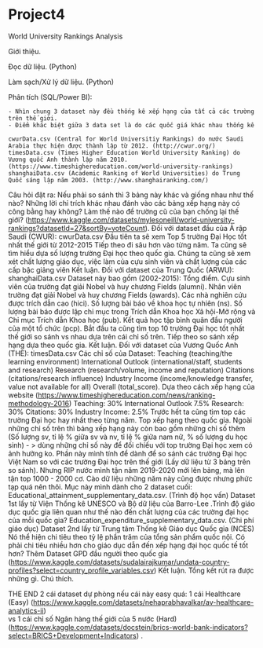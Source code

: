# Project4

World University Rankings Analysis

Giới thiệu.

Đọc dữ liệu. (Python)

Làm sạch/Xử lý dữ liệu. (Python)

Phân tích (SQL/Power BI):

	- Nhìn chung 3 dataset này đều thống kê xếp hạng của tất cả các trường trên thế giới.
	- Điểm khác biệt giữa 3 data set là do các quốc giá khác nhau thống kê
 
    cwurData.csv (Central for World Universitiy Rankings) do nước Saudi Arabia thực hiện được thành lập từ 2012. (http://cwur.org/) 
    timesData.csv (Times Higher Education World University Ranking) do Vương quốc Anh thành lập năm 2010. (https://www.timeshighereducation.com/world-university-rankings)
    shanghaiData.csv (Academic Ranking of World Universities) do Trung Quốc sáng lập năm 2003. (http://www.shanghairanking.com/)
Câu hỏi đặt ra:
  Nếu phải so sánh thì 3 bảng này khác và giống nhau như thế nào?
  Những lời chỉ trích khác nhau đánh vào các bảng xếp hạng này có công bằng hay không?
  Làm thế nào để trường cũ của bạn chống lại thế giới?
  (https://www.kaggle.com/datasets/mylesoneill/world-university-rankings?datasetId=27&sortBy=voteCount). 
    Đối với dataset đầu của Ả rập Saudi (CWUR): cwurData.csv
    Đầu tiên ta sẽ xem Top 5 trường Đại Học tốt nhất thế giới từ 2012-2015
    Tiếp theo đi sâu hơn vào từng năm.
    Ta cũng sẽ tìm hiểu dựa số lượng trường Đại học theo quốc gia. Chúng ta cũng sẽ xem xét chất lượng giáo dục, việc làm của cựu sinh viên và chất lượng của các cấp bậc giảng       viên
    Kết luận.
    Đối với dataset của Trung Quốc (ARWU): shanghaiData.csv
    Dataset này bao gồm (2002-2015):
    Tổng điểm.
Cựu sinh viên của trường đạt giải Nobel và huy chương Fields (alumni).
Nhân viên trường đạt giải Nobel và huy chương Fields (awards).
Các nhà nghiên cứu được trích dẫn cao (hici).
Số lượng bài báo về khoa học tự nhiên (ns).
Số lượng bài báo được lập chỉ mục trong Trích dẫn Khoa học Xã hội-Mở rộng và Chỉ mục Trích dẫn Khoa học (pub).
Kết quả học tập bình quân đầu người của một tổ chức (pcp).
Bắt đầu ta cũng tìm top 10 trường Đại học tốt nhất thế giới so sánh vs nhau dựa trên cái chỉ số trên.
Tiếp theo so sánh xếp hạng dựa theo quốc gia.
Kết luận.
Đối với dataset của Vương Quốc Anh (THE): timesData.csv
Các chỉ số của Dataset:
Teaching (teaching/the learning environment)
International Outlook (international/staff, students and research)
Research (research/volume, income and reputation)
Citations (citations/research influence)
Industry Income (income/knowledge transfer, value not available for all)
Overall (total_score).
Dựa theo cách xếp hạng của website (https://www.timeshighereducation.com/news/ranking-methodology-2016) 
Teaching: 30%
International Outlook 7.5%
Research: 30%
Citations: 30%
Industry Income: 2.5%
Trước hết ta cũng tìm top các trường Đại học hay nhất theo từng năm.
Top xếp hạng theo quốc gia.
Ngoài những chỉ số trên thì bảng xếp hạng này còn bao gồm những chỉ số thêm (Số lượng sv, tỉ lệ % giữa sv và nv, tỉ lệ % giữa nam nữ, % số lượng du học sinh) - > dùng những chỉ số này để đối chiếu với top trường Đại học xem có ảnh hưởng ko.
Phần này mình tính để dành để so sánh các trường Đại học Việt Nam so với các trường Đại học trên thế giới (Lấy dữ liệu từ 3 bảng trên so sánh).
Nhưng RIP nước mình tận năm 2019-2020 mới lên bảng, mà lên tận top 1000 - 2000 cơ.
Cào dữ liệu những năm này cũng được nhưng phức tạp quá nên thôi.
Mục này mình dành cho 2 dataset cuối:
Educational_attainment_supplementary_data.csv. (Trình độ học vấn)
Dataset 1st lấy từ Viện Thống kê UNESCO và Bộ dữ liệu của Barro-Lee .Trình độ giáo dục quốc gia liên quan như thế nào đến chất lượng của các trường đại học của mỗi quốc gia?
Education_expenditure_supplementary_data.csv. (Chi phí giáo dục)
Dataset 2nd lấy từ Trung tâm Thống kê Giáo dục Quốc gia (NCES) Nó thể hiện chi tiêu theo tỷ lệ phần trăm của tổng sản phẩm quốc nội. Có phải chi tiêu nhiều hơn cho giáo dục dẫn đến xếp hạng đại học quốc tế tốt hơn?
Thêm Dataset GPD đầu người theo quốc gia (https://www.kaggle.com/datasets/sudalairajkumar/undata-country-profiles?select=country_profile_variables.csv) 
Kết luận.
Tổng kết rút ra được những gì.
Chú thích.

THE END
2 cái dataset dự phòng nếu cái này easy quá: 1 cái Healthcare (Easy)
(https://www.kaggle.com/datasets/nehaprabhavalkar/av-healthcare-analytics-ii)  
vs 1 cái chỉ số Ngân hàng thế giới của 5 nước (Hard) (https://www.kaggle.com/datasets/docstein/brics-world-bank-indicators?select=BRICS+Development+Indicators) .



